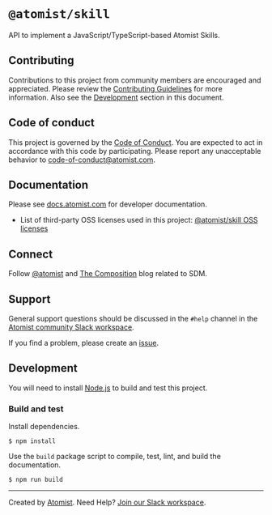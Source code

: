 # `@atomist/skill`

API to implement a JavaScript/TypeScript-based Atomist Skills.

## Contributing

Contributions to this project from community members are encouraged and
appreciated. Please review the [Contributing Guidelines](CONTRIBUTING.md) for
more information. Also see the [Development](#development) section in this
document.

## Code of conduct

This project is governed by the [Code of Conduct](CODE_OF_CONDUCT.md). You are
expected to act in accordance with this code by participating. Please report any
unacceptable behavior to code-of-conduct@atomist.com.

## Documentation

Please see [docs.atomist.com][atomist-doc] for developer documentation.

-   List of third-party OSS licenses used in this project: [@atomist/skill OSS
    licenses][licenses]

[atomist-doc]: https://docs.atomist.com "Atomist Documentation"
[licenses]: legal/THIRD_PARTY.md "@atomist/sdm Third-Party Licenses"

## Connect

Follow [@atomist][atomist-twitter] and [The Composition][atomist-blog] blog
related to SDM.

[atomist-twitter]: https://twitter.com/atomist "Atomist on Twitter"
[atomist-blog]:
    https://the-composition.com/
    "The Composition - The Official Atomist Blog"

## Support

General support questions should be discussed in the `#help` channel in the
[Atomist community Slack workspace][slack].

If you find a problem, please create an [issue][].

[issue]: https://github.com/atomist/sdm/issues

## Development

You will need to install [Node.js][node] to build and test this project.

[node]: https://nodejs.org/ "Node.js"

### Build and test

Install dependencies.

```
$ npm install
```

Use the `build` package script to compile, test, lint, and build the
documentation.

```
$ npm run build
```

---

Created by [Atomist][atomist]. Need Help? [Join our Slack workspace][slack].

[atomist]: https://atomist.com/ "Atomist "
[slack]: https://join.atomist.com/ "Atomist Community Slack"
